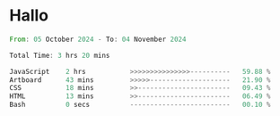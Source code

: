 # Hallo
<!--START_SECTION:waka-->

```rust
From: 05 October 2024 - To: 04 November 2024

Total Time: 3 hrs 20 mins

JavaScript    2 hrs           >>>>>>>>>>>>>>>----------   59.88 %
Artboard      43 mins         >>>>>--------------------   21.90 %
CSS           18 mins         >>-----------------------   09.43 %
HTML          13 mins         >>-----------------------   06.49 %
Bash          0 secs          -------------------------   00.10 %
```

<!--END_SECTION:waka-->
